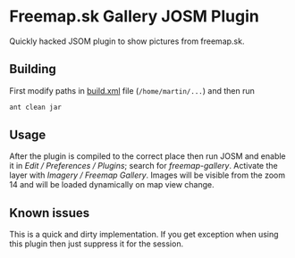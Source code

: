 # Freemap.sk Gallery JOSM Plugin

Quickly hacked JSOM plugin to show pictures from freemap.sk.

## Building

First modify paths in [build.xml](./build.xml) file (`/home/martin/...`) and then run

```sh
ant clean jar
```

## Usage

After the plugin is compiled to the correct place then run JOSM and enable it in _Edit / Preferences / Plugins_; search for _freemap-gallery_. Activate the layer with _Imagery / Freemap Gallery_. Images will be visible from the zoom 14 and will be loaded dynamically on map view change.

## Known issues

This is a quick and dirty implementation. If you get exception when using this plugin then just suppress it for the session.
